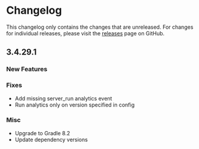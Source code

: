 # Changelog

This changelog only contains the changes that are unreleased. For changes for individual releases, please visit the
[releases](https://github.com/ATLauncher/ATLauncher/releases) page on GitHub.

## 3.4.29.1

### New Features

### Fixes
- Add missing server_run analytics event
- Run analytics only on version specified in config

### Misc
- Upgrade to Gradle 8.2
- Update dependency versions